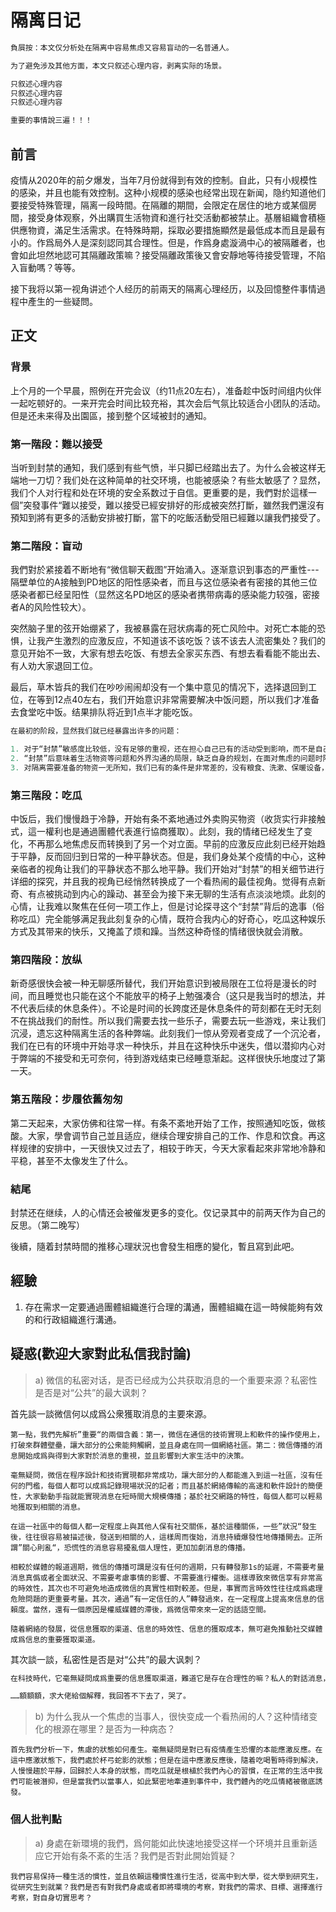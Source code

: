 # 隔离日记

```c
負屓按：本文仅分析处在隔离中容易焦虑又容易盲动的一名普通人。

为了避免涉及其他方面，本文只叙述心理内容，剥离实际的场景。

只叙述心理内容
只叙述心理内容
只叙述心理内容

重要的事情說三遍！！！
```

## 前言

疫情从2020年的前夕爆发，当年7月份就得到有效的控制。自此，只有小规模性的感染，并且也能有效控制。这种小规模的感染也经常出现在新闻，隐约知道他们要接受特殊管理，隔离一段時間。在隔離的期間，会限定在居住的地方或某個房間，接受身体观察，外出購買生活物資和進行社交活動都被禁止。基層組織會積極供應物資，滿足生活需求。在特殊時期，採取必要措施顯然是最低成本而且是最有小的。作爲局外人是深刻認同其合理性。但是，作爲身處漩渦中心的被隔離者，也會如此坦然地認可其隔離政策嘛？接受隔離政策後又會安靜地等待接受管理，不陷入盲動嗎？等等。

接下我将以第一视角讲述个人经历的前兩天的隔离心理经历，以及回憶整件事情過程中產生的一些疑問。

## 正文

### 背景

上个月的一个早晨，照例在开完会议（约11点20左右），准备趁中饭时间组内伙伴一起吃顿好的。一来开完会时间比较充裕，其次会后气氛比较适合小团队的活动。但是还未来得及出園區，接到整个区域被封的通知。

### 第一階段：難以接受

当听到封禁的通知，我们感到有些气愤，半只脚已经踏出去了。为什么会被这样无端地一刀切？我们处在这种简单的社交环境，也能被感染？有些太敏感了？显然，我们个人对行程和处在环境的安全系数过于自信。更重要的是，我們對於這樣一個”突發事件“難以接受，難以接受已經安排好的形成被突然打斷，雖然我們還沒有預知到將有更多的活動安排被打斷，當下的吃飯活動受阻已經難以讓我們接受了。


### 第二階段：盲动

我們對於紧接着不断地有“微信聊天截图”开始涌入。逐渐意识到事态的严重性---隔壁单位的A接触到PD地区的阳性感染者，而且与这位感染者有密接的其他三位感染者都已经呈阳性（显然这名PD地区的感染者携带病毒的感染能力较强，密接者A的风险性较大）。

突然脑子里的弦开始绷紧了，我被暴露在冠状病毒的死亡风险中。对死亡本能的恐惧，让我产生激烈的应激反应，不知道该不该吃饭？该不该去人流密集处？我们的意见开始不一致，大家有想去吃饭、有想去全家买东西、有想去看看能不能出去、有人劝大家退回工位。

最后，草木皆兵的我们在吵吵闹闹却没有一个集中意见的情况下，选择退回到工位，在等到12点40左右，我们开始意识非常需要解决中饭问题，所以我们才准备去食堂吃中饭。结果排队将近到1点半才能吃饭。

```c
在最初的阶段，显然我们就已经暴露出许多的问题：

1. 对于“封禁”敏感度比较低，没有足够的重视，还在担心自己已有的活动受到影响，而不是自己的生命健康问题。
2. “封禁”后意味着生活物资等问题和外界沟通的局限，缺乏自身的规划，在面对焦虑的问题时陷入一种盲动，不知道具体应该做什么，错失储备“生命物资”的机会，如果物资缺乏将会會讓自己處於非常被動的狀況。
3. 对隔离需要准备的物资一无所知，我们已有的条件是非常差的，没有粮食、洗漱、保暖设备，而且不知道有哪些渠道可以进行购买（当然后续都已经或多或少解决，但是如果基層組織沒有足夠的調控能力或者調控能力較差，也會比較有風險）。
```

### 第三階段：吃瓜

中饭后，我们慢慢趋于冷静，开始有条不紊地通过外卖购买物资（收货实行非接触式，這一權利也是通過團體代表進行協商獲取）。此刻，我的情绪已经发生了变化，不再那么地焦虑反而转换到了另一个对立面。早前的应激反应此刻已经开始趋于平静，反而回归到日常的一种平静状态。但是，我们身处某个疫情的中心，这种亲临者的视角让我们的平静状态不那么地平静。我们开始对“封禁”的相关细节进行详细的探究，并且我的视角已经悄然转换成了一个看热闹的最佳视角。觉得有点新奇、有点被挑动到内心的躁动、甚至会为接下来无聊的生活有点淡淡地烦。此刻的心情，让我难以聚焦在任何一项工作上，但是讨论探寻这个“封禁”背后的逸事（俗称吃瓜）完全能够满足我此刻复杂的心情，既符合我内心的好奇心，吃瓜这种娱乐方式及其带来的快乐，又掩盖了烦和躁。当然这种奇怪的情绪很快就会消散。

### 第四階段：放纵

新奇感很快会被一种无聊感所替代，我们开始意识到被局限在工位将是漫长的时间，而且睡觉也只能在这个不能放平的椅子上勉强凑合（这只是我当时的想法，并不代表后续的休息条件）。不论是时间的长跨度还是休息条件的苛刻都在无时无刻不在挑战我们的耐性。所以我们需要去找一些乐子，需要去玩一些游戏，来让我们沉浸，遗忘这种隔离生活的各种弊端。此刻我们一惊从旁观者变成了一个沉沦者，我们在已有的环境中开始寻求一种快乐，并且在这种快乐中迷失，借以潜抑内心对于弊端的不接受和无可奈何，待到游戏结束已经睡意渐起。这样很快乐地度过了第一天。

### 第五階段：步履依舊匆匆

第二天起来，大家仿佛和往常一样。有条不紊地开始了工作，按照通知吃饭，做核酸。大家，學會调节自己並且适应，继续合理安排自己的工作、作息和饮食。再这样规律的安排中，一天很快又过去了，相较于昨天，今天大家看起來非常地冷静和平稳，甚至不太像发生了什么。

### 結尾

封禁还在继续，人的心情还会被催发更多的变化。仅记录其中的前两天作为自己的反思。（第二晚写）

後續，隨着封禁時間的推移心理狀況也會發生相應的變化，暫且寫到此吧。

## 經驗

1. 存在需求一定要通過團體組織進行合理的溝通，團體組織在這一時候能夠有效的和行政組織進行溝通。

## 疑惑(歡迎大家對此私信我討論)

> a) 微信的私密对话，是否已经成为公共获取消息的一个重要来源？私密性是否是对“公共”的最大讽刺？

首先談一談微信何以成爲公衆獲取消息的主要來源。

```
第一點，我們先解析”重要“的兩個含義：第一，微信在通信的技術實現上和軟件的操作使用上，打破來群體壁壘，讓大部分的公衆能夠觸網，並且身處在同一個網絡社區。第二：微信傳播的消息開始成爲與得到大家對於消息的重視，並且影響到大家生活中的決策。

毫無疑問，微信在程序設計和技術實現都非常成功，讓大部分的人都能進入到這一社區，沒有任何的門檻，每個人都可以成爲記錄現場狀況的記者；而且基於網絡傳輸的高速和軟件設計的簡便性，大家動動手指就能實現消息在短時間大規模傳播；基於社交網路的特性，每個人都可以輕易地獲取到相關的消息。

在這一社區中的每個人都一定程度上與其他人保有社交關係，基於這種關係，一些”狀況“發生後，往往很容易被描述後，發送到相關的人，這樣周而復始，消息持續爆發性地傳播開去。正所謂”關心則亂“，恐慌性的消息容易擾亂個人理性，更加加劇消息的傳播。

相較於媒體的報道週期，微信的傳播可謂是沒有任何的週期，只有轉發那1s的延遲，不需要考量消息真僞或者全面狀況、不需要考慮事情的影響、不需要進行權衡。這樣導致來微信享有非常高的時效性，其次也不可避免地造成微信的真實性相對較差。但是，事實而言時效性往往成爲處理危險問題的更重要考量。其次，通過”有一定信任的人”轉發過來，在一定程度上提高來信息的信賴度。當然，還有一個原因是權威媒體的滯後，爲微信帶來來一定的話語空間。

隨着網絡的發展，從信息獲取的渠道、信息的時效性、信息的獲取成本，無可避免推動社交媒體成爲信息的重要獲取渠道。

```

其次談一談，私密性是否是对“公共”的最大讽刺？

```c
在科技時代，它毫無疑問成爲重要的信息獲取渠道，難道它是存在合理性的嘛？私人的對話消息，被暴露在公共視野中是否具備合理性？

……額額額，求大佬給個解釋，我回答不下去了，哭了。

```

> b) 为什么我从一个焦虑的当事人，很快变成一个看热闹的人？这种情绪变化的根源在哪里？是否为一种病态？

```
首先我們分析一下，焦慮的狀態如何產生。毫無疑問是對已有疫情產生恐懼的本能應激反應。在這中應激狀態下，我們處於杯弓蛇影的狀態；但是在這中應激反應後，隨着吃喝暫時得到解決，人慢慢趨於平靜，回歸於人本身的狀態，而吃瓜就是根植於我們內心的習慣，在正常的生活中我們可能被潛抑，但是當我們以當事人，如此緊密地牽連到事件中，我們體內的吃瓜情緒被徹底誘發。

```
### 個人批判點

> a) 身處在新環境的我們，爲何能如此快速地接受这样一个环境并且重新适应它开始有条不紊的生活？我們是否對此開始質疑？

```
我們容易保持一種生活的慣性，並且依賴這種慣性進行生活，從高中到大學，從大學到研究生，從研究生到就業？我們是否有對我們身處或者即將環境的考察，對我們的需求、目標、選擇進行考察，對自身切實思考？
```